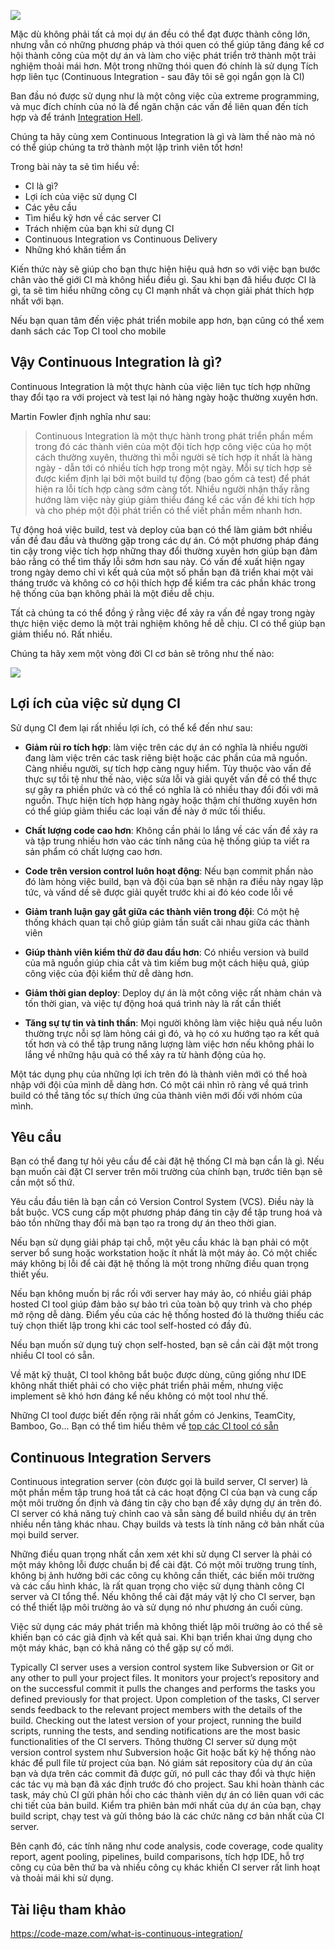 ![](https://images.viblo.asia/498f3061-e19b-4720-9ca6-9c490287f305.png)

Mặc dù không phải tất cả mọi dự án đều có thể đạt được thành công lớn, nhưng vẫn có những phương pháp và thói quen có thể giúp tăng đáng kể cơ hội thành công của một dự án và làm cho việc phát triển trở thành một trải nghiệm thoải mái hơn. Một trong những thói quen đó chính là sử dụng Tích hợp liên tục (Continuous Integration - sau đây tôi sẽ gọi ngắn gọn là CI)

Ban đầu nó được sử dụng như là một công việc của extreme programming, và mục đích chính của nó là để ngăn chặn các vấn đề liên quan đến tích hợp và để tránh [Integration Hell](https://www.solutionsiq.com/agile-glossary/integration-hell/).

Chúng ta hãy cùng xem Continuous Integration là gì và làm thế nào mà nó có thể giúp chúng ta trở thành một lập trình viên tốt hơn!

Trong bài này ta sẽ tìm hiểu về:

* CI là gì?
* Lợi ích của việc sử dụng CI
* Các yêu cầu
* Tìm hiểu kỹ hơn về các server CI
* Trách nhiệm của bạn khi sử dụng CI
* Continuous Integration vs Continuous Delivery
* Những khó khăn tiềm ẩn

Kiến thức này sẽ giúp cho bạn thực hiện hiệu quả hơn so với việc bạn bước chân vào thế giới CI mà không hiểu điều gì. Sau khi bạn đã hiểu được CI là gì, ta sẽ tìm hiểu những công cụ CI mạnh nhất và chọn giải phát thích hợp nhất với bạn.

Nếu bạn quan tâm đến việc phát triển mobile app hơn, bạn cũng có thể xem danh sách các Top CI tool cho mobile

## Vậy Continuous Integration là gì?

Continuous Integration là một thực hành của việc liên tục tích hợp những thay đổi tạo ra với project và test lại nó hàng ngày hoặc thường xuyên hơn.

Martin Fowler định nghĩa như sau:

> Continuous Integration là một thực hành trong phát triển phần mềm trong đó các thành viên của một đội tích hợp công việc của họ một cách thường xuyên,  thường thì mỗi người sẽ tích hợp ít nhất là hàng ngày - dẫn tới có nhiều tích hợp trong một ngày. Mỗi sự tích hợp sẽ được kiểm định lại bởi một build tự động (bao gồm cả test) để phát hiện ra lỗi tích hợp càng sớm càng tốt. Nhiều người nhận thấy rằng hướng làm việc này giúp giảm thiểu đáng kể các vấn đề khi tích hợp và cho phép một đội phát triển có thể viết phần mềm nhanh hơn.
> 

Tự động hoá việc build, test và deploy của bạn có thể làm giảm bớt nhiều vấn đề đau đầu và thường gặp trong các dự án. Có một phương pháp đáng tin cậy trong việc tích hợp những thay đổi thường xuyên hơn giúp bạn đảm bảo rằng có thể tìm thấy lỗi sớm hơn sau này. Có vấn đề xuất hiện ngay trong ngày demo chỉ vì kết quả của một số phần bạn đã triển khai một vài tháng trước và không có cơ hội thích hợp để kiểm tra các phần khác trong hệ thống của bạn không phải là một điều dễ chịu.

Tất cả chúng ta có thể đồng ý rằng việc để xảy ra vấn đề ngay trong ngày thực hiện việc demo là một trải nghiệm không hề dễ chịu. CI có thể giúp bạn giảm thiểu nó. Rất nhiều.

Chúng ta hãy xem một vòng đời CI cơ bản sẽ trông như thế nào:

![](https://images.viblo.asia/8faaabf3-6ff2-406c-b840-b2580e8e635a.png)

## Lợi ích của việc sử dụng CI

Sử dụng CI đem lại rất nhiều lợi ích, có thể kể đến như sau:

- **Giảm rủi ro tích hợp**:  làm việc trên các dự án có nghĩa là nhiều người đang làm việc trên các task riêng biệt hoặc các phần của mã nguồn. Càng nhiều người, sự tích hợp càng nguy hiểm. Tùy thuộc vào vấn đề thực sự tồi tệ như thế nào, việc sửa lỗi và giải quyết vấn đề có thể thực sự gây ra phiền phức và có thể có nghĩa là có nhiều thay đổi đối với mã nguồn. Thực hiện tích hợp hàng ngày hoặc thậm chí thường xuyên hơn có thể giúp giảm thiểu các loại vấn đề này ở mức tối thiểu.

- **Chất lượng code cao hơn**: Không cần phải lo lắng về các vấn đề xảy ra và tập trung nhiều hơn vào các tính năng của hệ thống giúp ta viết ra sản phẩm có chất lượng cao hơn.

- **Code trên version control luôn hoạt động**: Nếu bạn commit phần nào đó làm hỏng việc build, bạn và đội của bạn sẽ nhận ra điều này ngay lập tức, và vấnd dề sẽ được giải quyết trước khi ai đó kéo code lỗi về

- **Giảm tranh luận gay gắt giữa các thành viên trong đội**: Có một hệ thống khách quan tại chỗ giúp giảm tần suất cãi nhau giữa các thành viên

- **Giúp thành viên kiểm thử đỡ đau đầu hơn**: Có nhiều version và build của mã nguồn giúp chia cắt và tìm kiếm bug một cách hiệu quả, giúp công việc của đội kiểm thử dễ dàng hơn.

- **Giảm thời gian deploy**: Deploy dự án là một công việc rất nhàm chán và tốn thời gian, và việc tự động hoá quá trình này là rất cần thiết

- **Tăng sự tự tin và tinh thần**: Mọi người không làm việc hiệu quả nếu luôn thường trực nỗi sợ làm hỏng cái gì đó, và họ có xu hướng tạo ra kết quả tốt hơn và có thể tập trung năng lượng làm việc hơn nếu không phải lo lắng về những hậu quả có thể xảy ra từ hành động của họ.

Một tác dụng phụ của những lợi ích trên đó là thành viên mới có thể hoà nhập với đội của mình dễ dàng hơn. Có một cái nhìn rõ ràng về quá trình build có thể tăng tốc sự thích ứng của thành viên mới đối với nhóm của mình.

## Yêu cầu

Bạn có thể đang tự hỏi yêu cầu để cài đặt hệ thống CI mà bạn cần là gì. Nếu bạn muốn cài đặt CI server trên môi trường của chính bạn, trước tiên bạn sẽ cần một số thứ.

Yêu cầu đầu tiên là bạn cần có Version Control System (VCS). Điều này là bắt buộc. VCS cung cấp một phương pháp đáng tin cậy để tập trung hoá và bảo tồn những thay đổi mà bạn tạo ra trong dự án theo thời gian.

Nếu bạn sử dụng giải pháp tại chỗ, một yêu cầu khác là bạn phải có một server bổ sung hoặc workstation hoặc ít nhất là một máy ảo. Có một chiếc máy không bị lỗi để cài đặt hệ thống là một trong những điều quan trọng thiết yếu.

Nếu bạn không muốn bị rắc rối với server hay máy ảo, có nhiều giải pháp hosted CI tool giúp đảm bảo sự bảo trì của toàn bộ quy trình và cho phép mở rộng dễ dàng.
Điểm yếu của các hệ thống hosted đó là thường thiếu các tuỳ chọn thiết lập trong khi các tool self-hosted có đầy đủ.

Nếu bạn muốn sử dụng tuỳ chọn self-hosted, bạn sẽ cần cài đặt một trong nhiều CI tool có sẵn.

Về mặt kỹ thuật, CI tool không bắt buộc được dùng, cũng giống như IDE không nhất thiết phải có cho việc phát triển phải mềm, nhưng việc implement sẽ khó hơn đáng kể nếu không có một tool như thế.

Những CI tool được biết đến rộng rãi nhất gồm có Jenkins, TeamCity, Bamboo, Go... Bạn có thể tìm hiểu thêm về [top các CI tool có sẵn](https://code-maze.com/top-8-continuous-integration-tools/)

## Continuous Integration Servers

Continuous integration server (còn được gọi là build server,  CI server) là một phần mềm tập trung hoá tất cả các hoạt động CI của bạn và cung cấp một môi trường ổn định và đáng tin cậy cho bạn để xây dựng dự án trên đó. CI server có khả năng tuỳ chỉnh cao và sẵn sàng để build nhiều dự án trên nhiều nền tảng khác nhau.  Chạy builds và tests là tính năng cở bản nhất của mọi build server.

Những điều quan trọng nhất cần xem xét khi sử dụng CI server là phải có một máy không lỗi được chuẩn bị để cài đặt. Có một môi trường trung tính, không bị ảnh hưởng bởi các công cụ không cần thiết, các biến môi trường và các cấu hình khác, là rất quan trọng cho việc sử dụng thành công CI server và CI tổng thể. Nếu không thể cài đặt máy vật lý cho CI server, bạn có thể thiết lập môi trường ảo và sử dụng nó như phương án cuối cùng.

Việc sử dụng các máy phát triển mà không thiết lập môi trường ảo có thể sẽ khiến bạn có các giả định và kết quả sai. Khi bạn triển khai ứng dụng cho một máy khác, bạn có khả năng có thể gặp sự cố mới.

Typically CI server uses a version control system like Subversion or Git or any other to pull your project files. It monitors your project’s repository and on the successful commit it pulls the changes and performs the tasks you defined previously for that project. Upon completion of the tasks, CI server sends feedback to the relevant project members with the details of the build. Checking out the latest version of your project, running the build scripts, running the tests, and sending notifications are the most basic functionalities of the CI servers.
Thông thường CI server sử dụng một version control system như Subversion hoặc Git hoặc bất kỳ hệ thống nào khác để pull file từ project của bạn. Nó giám sát repository của dự án của bạn và dựa trên các commit đã được gửi, nó pull các thay đổi và thực hiện các tác vụ mà bạn đã xác định trước đó cho project. Sau khi hoàn thành các task, máy chủ CI gửi phản hồi cho các thành viên dự án có liên quan với các chi tiết của bản build. Kiểm tra phiên bản mới nhất của dự án của bạn, chạy build script, chạy test và gửi thông báo là các chức năng cơ bản nhất của CI server.

Bên cạnh đó, các tính năng như code analysis, code coverage, code quality report, agent pooling, pipelines, build comparisons, tích hợp IDE, hỗ trợ công cụ của bên thứ ba và nhiều công cụ khác khiến CI server rất linh hoạt và thoải mái khi sử dụng.

## Tài liệu tham khảo
https://code-maze.com/what-is-continuous-integration/